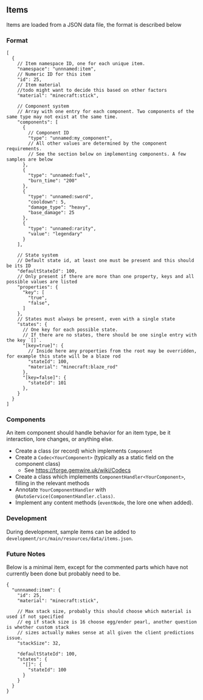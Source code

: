 ## Items

Items are loaded from a JSON data file, the format is described below

### Format

```json5
[
  {
    // Item namespace ID, one for each unique item.
    "namespace": "unnnamed:item", 
    // Numeric ID for this item
    "id": 25,
    // Item material
    //todo might want to decide this based on other factors
    "material": "minecraft:stick",
    
    // Component system
    // Array with one entry for each component. Two components of the same type may not exist at the same time.
    "components": [
      {
        // Component ID
        "type": "unnamed:my_component",
        // All other values are determined by the component requirements.
        // See the section below on implementing components. A few samples are below
      },
      {
        "type": "unnamed:fuel",
        "burn_time": "200"
      },
      {
        "type": "unnamed:sword",
        "cooldown": 5,
        "damage_type": "heavy",
        "base_damage": 25
      },
      {
        "type": "unnamed:rarity",
        "value": "legendary"
      }
    ],
    
    // State system
    // Default state id, at least one must be present and this should be its ID
    "defaultStateId": 100,
    // Only present if there are more than one property, keys and all possible values are listed
    "properties": {
      "key": [
        "true",
        "false",
      ]
    },
    // States must always be present, even with a single state
    "states": {
      // One key for each possible state.
      // If there are no states, there should be one single entry with the key `[]`.
      "[key=true]": {
        // Inside here any properties from the root may be overridden, for example this state will be a blaze rod
        "stateId": 100,
        "material": "minecraft:blaze_rod"
      },
      "[key=false]": {
        "stateId": 101
      },
    }
  }
]
```

### Components

An item component should handle behavior for an item type, be it interaction, lore changes, or anything else.

* Create a class (or record) which implements `Component`
* Create a `Codec<YourComponent>` (typically as a static field on the component class)
    * See https://forge.gemwire.uk/wiki/Codecs
* Create a class which implements `ComponentHandler<YourComponent>`, filling in the relevant methods
* Annotate `YourComponentHandler` with `@AutoService(ComponentHandler.class)`.
* Implement any content methods (`eventNode`, the lore one when added).

### Development

During development, sample items can be added to `development/src/main/resources/data/items.json`.

### Future Notes

Below is a minimal item, except for the commented parts which have not currently been done but probably need to be.

```json5
{
  "unnnamed:item": {
    "id": 25,
    "material": "minecraft:stick",
    
    // Max stack size, probably this should choose which material is used if not specified 
    // eg if stack size is 16 choose egg/ender pearl, another question is whether custom stack 
    // sizes actually makes sense at all given the client predictions issue.
    "stackSize": 32,
    
    "defaultStateId": 100,
    "states": {
      "[]": {
        "stateId": 100
      }
    }
  }
}
```
